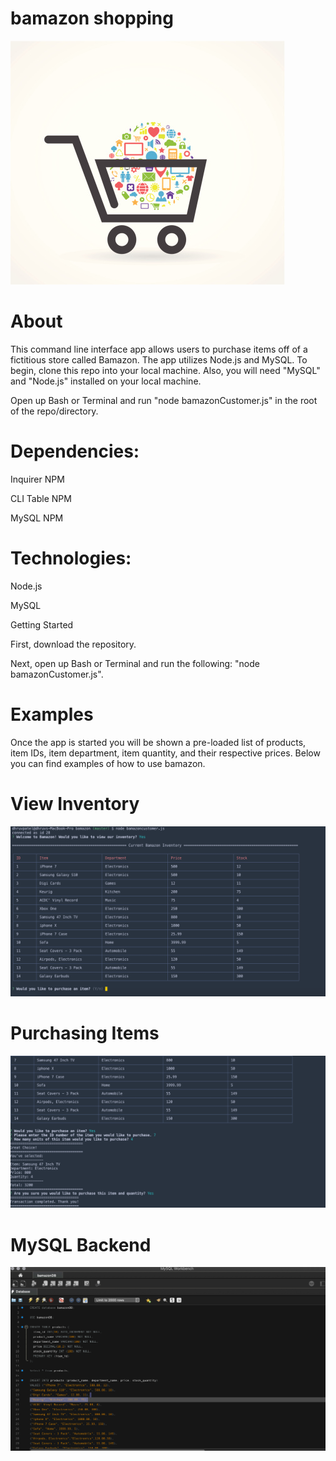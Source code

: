 # bamazon shopping

![Cart](https://github.com/darup67/bamazon/blob/master/images/shoppingcart.jpeg)

# About

This command line interface app allows users to purchase items off of a fictitious store called Bamazon. The app utilizes Node.js and MySQL. To begin, clone this repo into your local machine. Also, you will need "MySQL" and "Node.js" installed on your local machine.

Open up Bash or Terminal and run "node bamazonCustomer.js" in the root of the repo/directory. 

# Dependencies:

Inquirer NPM

CLI Table NPM

MySQL NPM

# Technologies:

Node.js

MySQL


Getting Started

First, download the repository. 

Next, open up Bash or Terminal and run the following: "node bamazonCustomer.js".

# Examples 

Once the app is started you will be shown a pre-loaded list of products, item IDs, item department, item quantity, and their respective prices. Below you can find examples of how to use bamazon. 

# View Inventory 

![View Inventory](https://github.com/darup67/bamazon/blob/master/images/bamazoninventory.png)

# Purchasing Items 

![View Inventory](https://github.com/darup67/bamazon/blob/master/images/bamazonitempurchased.png)

# MySQL Backend 

![View Inventory](https://github.com/darup67/bamazon/blob/master/images/MySQL%20Inventory%20bamazon.png)

